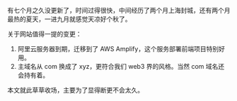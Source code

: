 有七个月之久没更新了，时间过得很快，中间经历了两个月上海封城，还有两个月最热的夏天，一进九月就感觉天凉好个秋了。

关于网站值得一提的变更：
1. 阿里云服务器到期，迁移到了 AWS Amplify，这个服务部署前端项目特别好用。
2. 主域名从 com 换成了 xyz，更符合我们 web3 界的风格。当然 com 域名还会持有着。

本文就此草草收场，主要为了显得断更不会太久。